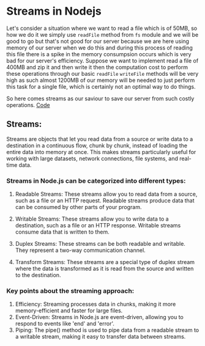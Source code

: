 # Streams in Nodejs

Let's consider a situation where we want to read a file which is of 50MB, so how we do it we simply use `readFile` method from `fs` module and we will be good to go but that's not good for our server because we are here using memory of our server when we do this and during this process of reading this file there is a spike in the memory consumpsion occurs which is very bad for our server's efficiency. Suppose we want to implement read a file of 400MB and zip it and then write it then the computation cost to perform these operations through our basic `readFile` `writeFile` methods will be very high as such almost 1200MB of our memory will be needed to just perform this task for a single file, which is certainly not an optimal way to do things.

So here comes streams as our saviour to save our server from such costly operations.
[Code](./index.js)

## Streams:

Streams are objects that let you read data from a source or write data to a destination in a continuous flow, chunk by chunk, instead of loading the entire data into memory at once. This makes streams particularly useful for working with large datasets, network connections, file systems, and real-time data.

### Streams in Node.js can be categorized into different types:

1. Readable Streams: These streams allow you to read data from a source, such as a file or an HTTP request. Readable streams produce data that can be consumed by other parts of your program.

2. Writable Streams: These streams allow you to write data to a destination, such as a file or an HTTP response. Writable streams consume data that is written to them.

3. Duplex Streams: These streams can be both readable and writable. They represent a two-way communication channel.

4. Transform Streams: These streams are a special type of duplex stream where the data is transformed as it is read from the source and written to the destination.

### Key points about the streaming approach:

1. Efficiency: Streaming processes data in chunks, making it more memory-efficient and faster for large files.
2. Event-Driven: Streams in Node.js are event-driven, allowing you to respond to events like 'end' and 'error'.
3. Piping: The pipe() method is used to pipe data from a readable stream to a writable stream, making it easy to transfer data between streams.
